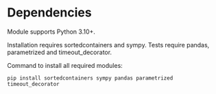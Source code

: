 # Dependencies
Module supports Python 3.10+.

Installation requires sortedcontainers and sympy. Tests require pandas, parametrized and timeout_decorator.

Command to install all required modules:
```shell
pip install sortedcontainers sympy pandas parametrized timeout_decorator
```
